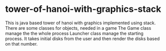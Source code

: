 # tower-of-hanoi-with-graphics-stack
This is java based tower of hanoi with graphics implemented using stack.
There are some classes for objects, needed in a game
The Game class manage the the whole process
Launcher class manage the starting process. It takes initial disks from the user and then render the disks based on that number.
